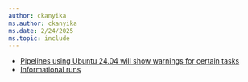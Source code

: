 ```yaml
---
author: ckanyika
ms.author: ckanyika
ms.date: 2/24/2025
ms.topic: include
---
```


- [Pipelines using Ubuntu 24.04 will show warnings for certain tasks](#pipelines-using-ubuntu-2404-will-show-warnings-for-certain-tasks)
- [Informational runs](#informational-runs)
